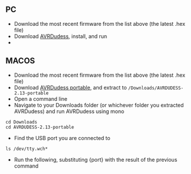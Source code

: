 ## PC

* Download the most recent firmware from the list above (the latest .hex file)
* Download <a href='https://blog.zakkemble.net/download/AVRDUDESS-2.13-setup.exe'>AVRDudess</a>, install, and run
* 


## MACOS

* Download the most recent firmware from the list above (the latest .hex file)
* Download <a href='https://blog.zakkemble.net/download/AVRDUDESS-2.13-portable.zip'>AVRDudess portable</a>, and extract to `/Downloads/AVRDUDESS-2.13-portable`
* Open a command line
* Navigate to your Downloads folder (or whichever folder you extracted AVRDudess) and run AVRDudess using mono
```
cd Downloads
cd AVRDUDESS-2.13-portable
```
* Find the USB port you are connected to
```
ls /dev/tty.wch*
```
* Run the following, substituting {port} with the result of the previous command
```

```
